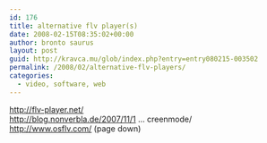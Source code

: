 ```yaml
---
id: 176
title: alternative flv player(s)
date: 2008-02-15T08:35:02+00:00
author: bronto saurus
layout: post
guid: http://kravca.mu/glob/index.php?entry=entry080215-003502
permalink: /2008/02/alternative-flv-players/
categories:
  - video, software, web
---
```

<a href="http://flv-player.net/" target="_blank" >http://flv-player.net/</a>  
<a href="http://blog.nonverbla.de/2007/11/13/nonverblaster-simple-videoplayer-with-fullscreenmode/" target="_blank" >http://blog.nonverbla.de/2007/11/1 &#8230; creenmode/</a>  
<a href="http://www.osflv.com/" target="_blank" >http://www.osflv.com/</a> (page down)